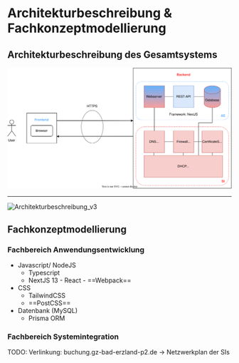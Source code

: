 # Architekturbeschreibung & Fachkonzeptmodellierung

## Architekturbeschreibung des Gesamtsystems

![Architekturbeschreibung](/assets/svg/architektur.svg)

---
![Architekturbeschreibung_v3](https://user-images.githubusercontent.com/57149152/212827598-1df0d62f-a4e6-47e4-a6cf-e80c02605744.PNG)



## Fachkonzeptmodellierung

### Fachbereich Anwendungsentwicklung
- Javascript/ NodeJS
    - Typescript
    - NextJS 13
          - React
          - ==Webpack==
-  CSS
    - TailwindCSS
    - ==PostCSS==
- Datenbank (MySQL)
    - Prisma ORM
  
### Fachbereich Systemintegration



TODO: Verlinkung: buchung.gz-bad-erzland-p2.de -> Netzwerkplan der SIs

